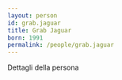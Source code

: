 ```yaml
---
layout: person
id: grab.jaguar
title: Grab Jaguar
born: 1991
permalink: /people/grab.jaguar
---
```


Dettagli della persona 